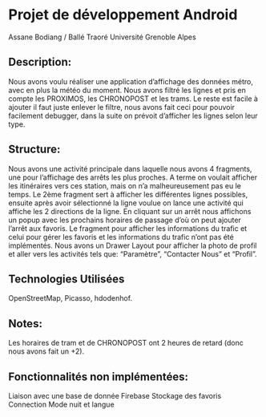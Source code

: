 # Projet de développement Android
Assane Bodiang / Ballé Traoré
Université Grenoble Alpes



## Description: 
Nous avons voulu réaliser une application d’affichage des données métro, avec en plus la météo du moment. 
Nous avons filtré les lignes et pris en compte les PROXIMOS, les CHRONOPOST et les trams. Le reste est facile à ajouter il faut juste enlever le filtre, nous avons fait ceci pour pouvoir facilement debugger, dans la suite on prévoit d’afficher les lignes selon leur type.
## Structure:
Nous avons une activité principale dans laquelle nous avons 4 fragments, une pour l’affichage des arrêts les plus proches. A terme on voulait afficher les itinéraires vers ces station, mais on n’a malheureusement pas eu le temps. 
Le 2ème fragment sert à afficher les différentes lignes possibles, ensuite après avoir sélectionné la ligne voulue on lance une activité qui affiche les 2 directions de la ligne. En cliquant sur un arrêt nous affichons un popup avec les prochains horaires de passage d’où on peut ajouter l’arrêt aux favoris. 
Le fragment pour afficher les informations du trafic et celui pour gérer les favoris et les informations du trafic n’ont pas été implémentés. 
Nous avons un Drawer Layout pour afficher la photo de profil et aller vers les activités tels que: “Paramètre”, “Contacter Nous” et “Profil”.  
## Technologies Utilisées
OpenStreetMap,
Picasso,
hdodenhof.
## Notes:
Les horaires de tram et de CHRONOPOST ont 2 heures de retard (donc nous avons fait un +2).
## Fonctionnalités non implémentées:
Liaison avec une base de donnée Firebase
Stockage des favoris
Connection 
Mode nuit et langue
